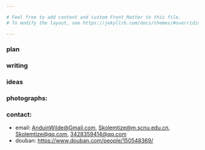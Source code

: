 ```yaml
---

# Feel free to add content and custom Front Matter to this file.
# To modify the layout, see https://jekyllrb.com/docs/themes/#overriding-theme-defaults

---
```


### plan

### writing

### ideas

### photographs:

### contact:
- email: AnduinWilde@Gmail.com, Skolemtize@m.scnu.edu.cn, Skolemtize@qq.com, 3428359414@qq.com
- douban: https://www.douban.com/people/150548369/
